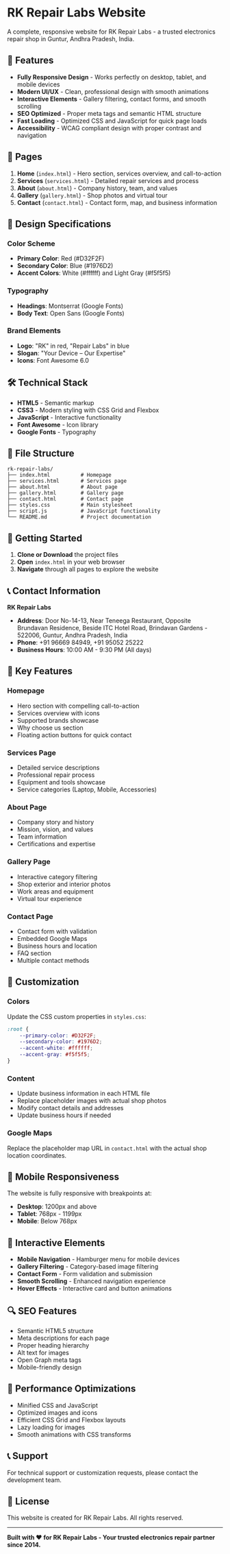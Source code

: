 # RK Repair Labs Website

A complete, responsive website for RK Repair Labs - a trusted electronics repair shop in Guntur, Andhra Pradesh, India.

## 🌟 Features

- **Fully Responsive Design** - Works perfectly on desktop, tablet, and mobile devices
- **Modern UI/UX** - Clean, professional design with smooth animations
- **Interactive Elements** - Gallery filtering, contact forms, and smooth scrolling
- **SEO Optimized** - Proper meta tags and semantic HTML structure
- **Fast Loading** - Optimized CSS and JavaScript for quick page loads
- **Accessibility** - WCAG compliant design with proper contrast and navigation

## 📱 Pages

1. **Home** (`index.html`) - Hero section, services overview, and call-to-action
2. **Services** (`services.html`) - Detailed repair services and process
3. **About** (`about.html`) - Company history, team, and values
4. **Gallery** (`gallery.html`) - Shop photos and virtual tour
5. **Contact** (`contact.html`) - Contact form, map, and business information

## 🎨 Design Specifications

### Color Scheme
- **Primary Color**: Red (#D32F2F)
- **Secondary Color**: Blue (#1976D2)
- **Accent Colors**: White (#ffffff) and Light Gray (#f5f5f5)

### Typography
- **Headings**: Montserrat (Google Fonts)
- **Body Text**: Open Sans (Google Fonts)

### Brand Elements
- **Logo**: "RK" in red, "Repair Labs" in blue
- **Slogan**: "Your Device – Our Expertise"
- **Icons**: Font Awesome 6.0

## 🛠️ Technical Stack

- **HTML5** - Semantic markup
- **CSS3** - Modern styling with CSS Grid and Flexbox
- **JavaScript** - Interactive functionality
- **Font Awesome** - Icon library
- **Google Fonts** - Typography

## 📁 File Structure

```
rk-repair-labs/
├── index.html          # Homepage
├── services.html       # Services page
├── about.html          # About page
├── gallery.html        # Gallery page
├── contact.html        # Contact page
├── styles.css          # Main stylesheet
├── script.js           # JavaScript functionality
└── README.md           # Project documentation
```

## 🚀 Getting Started

1. **Clone or Download** the project files
2. **Open** `index.html` in your web browser
3. **Navigate** through all pages to explore the website

## 📞 Contact Information

**RK Repair Labs**
- **Address**: Door No-14-13, Near Teneega Restaurant, Opposite Brundavan Residence, Beside ITC Hotel Road, Brindavan Gardens - 522006, Guntur, Andhra Pradesh, India
- **Phone**: +91 96669 84949, +91 95052 25222
- **Business Hours**: 10:00 AM - 9:30 PM (All days)

## 🎯 Key Features

### Homepage
- Hero section with compelling call-to-action
- Services overview with icons
- Supported brands showcase
- Why choose us section
- Floating action buttons for quick contact

### Services Page
- Detailed service descriptions
- Professional repair process
- Equipment and tools showcase
- Service categories (Laptop, Mobile, Accessories)

### About Page
- Company story and history
- Mission, vision, and values
- Team information
- Certifications and expertise

### Gallery Page
- Interactive category filtering
- Shop exterior and interior photos
- Work areas and equipment
- Virtual tour experience

### Contact Page
- Contact form with validation
- Embedded Google Maps
- Business hours and location
- FAQ section
- Multiple contact methods

## 🔧 Customization

### Colors
Update the CSS custom properties in `styles.css`:
```css
:root {
    --primary-color: #D32F2F;
    --secondary-color: #1976D2;
    --accent-white: #ffffff;
    --accent-gray: #f5f5f5;
}
```

### Content
- Update business information in each HTML file
- Replace placeholder images with actual shop photos
- Modify contact details and addresses
- Update business hours if needed

### Google Maps
Replace the placeholder map URL in `contact.html` with the actual shop location coordinates.

## 📱 Mobile Responsiveness

The website is fully responsive with breakpoints at:
- **Desktop**: 1200px and above
- **Tablet**: 768px - 1199px
- **Mobile**: Below 768px

## 🎨 Interactive Elements

- **Mobile Navigation** - Hamburger menu for mobile devices
- **Gallery Filtering** - Category-based image filtering
- **Contact Form** - Form validation and submission
- **Smooth Scrolling** - Enhanced navigation experience
- **Hover Effects** - Interactive card and button animations

## 🔍 SEO Features

- Semantic HTML5 structure
- Meta descriptions for each page
- Proper heading hierarchy
- Alt text for images
- Open Graph meta tags
- Mobile-friendly design

## 🚀 Performance Optimizations

- Minified CSS and JavaScript
- Optimized images and icons
- Efficient CSS Grid and Flexbox layouts
- Lazy loading for images
- Smooth animations with CSS transforms

## 📞 Support

For technical support or customization requests, please contact the development team.

## 📄 License

This website is created for RK Repair Labs. All rights reserved.

---

**Built with ❤️ for RK Repair Labs - Your trusted electronics repair partner since 2014.** 